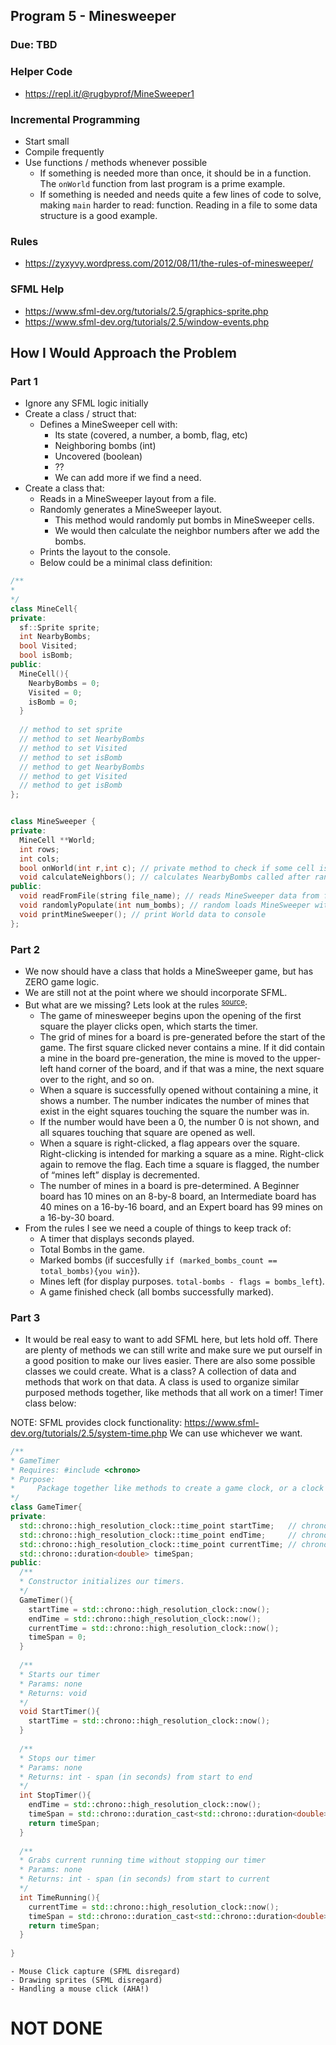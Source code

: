 ## Program 5 - Minesweeper
### Due: TBD

### Helper Code 
- https://repl.it/@rugbyprof/MineSweeper1

### Incremental Programming

- Start small
- Compile frequently
- Use functions / methods whenever possible
  - If something is needed more than once, it should be in a function. The `onWorld` function from last program is a prime example. 
  - If something is needed and needs quite a few lines of code to solve, making `main` harder to read: function. Reading in a file to some data structure is a good example.
 

### Rules
- https://zyxyvy.wordpress.com/2012/08/11/the-rules-of-minesweeper/

### SFML Help
- https://www.sfml-dev.org/tutorials/2.5/graphics-sprite.php
- https://www.sfml-dev.org/tutorials/2.5/window-events.php

## How I Would Approach the Problem

### Part 1

- Ignore any SFML logic initially
- Create a class / struct that:
  - Defines a MineSweeper cell with:
    - Its state (covered, a number, a bomb, flag, etc)
    - Neighboring bombs (int)
    - Uncovered (boolean)
    - ??
    - We can add more if we find a need.
- Create a class that:
  - Reads in a MineSweeper layout from a file.
  - Randomly generates a MineSweeper layout. 
    - This method would randomly put bombs in MineSweeper cells. 
    - We would then calculate the neighbor numbers after we add the bombs.
  - Prints the layout to the console.
  - Below could be a minimal class definition:
  
```cpp
/**
*
*/
class MineCell{
private:
  sf::Sprite sprite;
  int NearbyBombs;
  bool Visited;
  bool isBomb;
public:
  MineCell(){
    NearbyBombs = 0;
    Visited = 0;
    isBomb = 0;
  }
  
  // method to set sprite
  // method to set NearbyBombs
  // method to set Visited
  // method to set isBomb
  // method to get NearbyBombs
  // method to get Visited
  // method to get isBomb  
};


class MineSweeper {
private:
  MineCell **World;
  int rows;
  int cols;
  bool onWorld(int r,int c); // private method to check if some cell is in bounds
  void calculateNeighbors(); // calculates NearbyBombs called after randomlyPopulate is called
public:
  void readFromFile(string file_name); // reads MineSweeper data from file and loads 2D array
  void randomlyPopulate(int num_bombs); // random loads MineSweeper with num_bombs.
  void printMineSweeper(); // print World data to console 
};
```
  
### Part 2

- We now should have a class that holds a MineSweeper game, but has ZERO game logic.
- We are still not at the point where we should incorporate SFML.
- But what are we missing? Lets look at the rules <sup>[source](https://zyxyvy.wordpress.com/2012/08/11/the-rules-of-minesweeper/)</sup>:
  - The game of minesweeper begins upon the opening of the first square the player clicks open, which starts the timer.
  - The grid of mines for a board is pre-generated before the start of the game. The first square clicked never contains a mine. If it did contain a mine in the board pre-generation, the mine is moved to the upper-left hand corner of the board, and if that was a mine, the next square over to the right, and so on.
  - When a square is successfully opened without containing a mine, it shows a number. The number indicates the number of mines that exist in the eight squares touching the square the number was in.
  - If the number would have been a 0, the number 0 is not shown, and all squares touching that square are opened as well.
  - When a square is right-clicked, a flag appears over the square. Right-clicking is intended for marking a square as a mine. Right-click again to remove the flag. Each time a square is flagged, the number of “mines left” display is decremented.
  - The number of mines in a board is pre-determined. A Beginner board has 10 mines on an 8-by-8 board, an Intermediate board has 40 mines on a 16-by-16 board, and an Expert board has 99 mines on a 16-by-30 board. 
- From the rules I see we need a couple of things to keep track of:
  - A timer that displays seconds played.
  - Total Bombs in the game.
  - Marked bombs (if succesfully `if (marked_bombs_count == total_bombs){you win}`).
  - Mines left (for display purposes. `total-bombs - flags = bombs_left`).
  - A game finished check (all bombs successfully marked).
    
### Part 3 

- It would be real easy to want to add SFML here, but lets hold off. There are plenty of methods we can still write and make sure we put ourself in a good position to make our lives easier. There are also some possible classes we could create. What is a class? A collection of data and methods that work on that data. A class is used to organize similar purposed methods together, like methods that all work on a timer! Timer class below:

NOTE: SFML provides clock functionality: https://www.sfml-dev.org/tutorials/2.5/system-time.php 
We can use whichever we want. 

```cpp
/**
* GameTimer
* Requires: #include <chrono>
* Purpose:
*     Package together like methods to create a game clock, or a clock to determine if mouse clicks are happening too fast, etc.
*/
class GameTimer{
private:
  std::chrono::high_resolution_clock::time_point startTime;   // chrono time type for a start timer
  std::chrono::high_resolution_clock::time_point endTime;     // chrono time type for a ending timer
  std::chrono::high_resolution_clock::time_point currentTime; // chrono time type for checking running time
  std::chrono::duration<double> timeSpan;
public:
  /**
  * Constructor initializes our timers.
  */
  GameTimer(){
    startTime = std::chrono::high_resolution_clock::now();
    endTime = std::chrono::high_resolution_clock::now();
    currentTime = std::chrono::high_resolution_clock::now();
    timeSpan = 0;
  }
  
  /**
  * Starts our timer
  * Params: none
  * Returns: void
  */
  void StartTimer(){
    startTime = std::chrono::high_resolution_clock::now();
  }
  
  /**
  * Stops our timer
  * Params: none
  * Returns: int - span (in seconds) from start to end
  */
  int StopTimer(){
    endTime = std::chrono::high_resolution_clock::now();
    timeSpan = std::chrono::duration_cast<std::chrono::duration<double>>(endTime - startTime);
    return timeSpan;
  }
 
  /**
  * Grabs current running time without stopping our timer
  * Params: none
  * Returns: int - span (in seconds) from start to current
  */
  int TimeRunning(){
    currentTime = std::chrono::high_resolution_clock::now();
    timeSpan = std::chrono::duration_cast<std::chrono::duration<double>>(currentTime - startTime);
    return timeSpan;
  }
  
}
```


  
  
    - Mouse Click capture (SFML disregard)
    - Drawing sprites (SFML disregard)
    - Handling a mouse click (AHA!)
    


# NOT DONE



